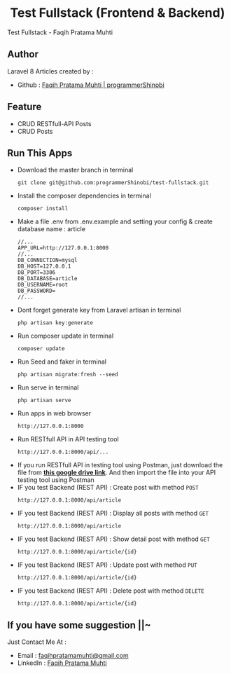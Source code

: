 <h1 align="center">Test Fullstack (Frontend & Backend)</h1>
<p>Test Fullstack - Faqih Pratama Muhti</p>

## Author
Laravel 8 Articles created by :

- Github : <a href="https://github.com/programmerShinobi"> Faqih Pratama Muhti | programmerShinobi </a>

## Feature 
- CRUD RESTfull-API Posts
- CRUD Posts

## Run This Apps
- Download the master branch in terminal
	``` 
    git clone git@github.com:programmerShinobi/test-fullstack.git
    ```
- Install the composer dependencies in terminal
	```
    composer install
    ```
- Make a file .env from .env.example and setting your config & create database name :  article
    ```
    //...
    APP_URL=http://127.0.0.1:8000
    //...
    DB_CONNECTION=mysql
    DB_HOST=127.0.0.1
    DB_PORT=3306
    DB_DATABASE=article
    DB_USERNAME=root
    DB_PASSWORD=
    //...
    ```
- Dont forget generate key from Laravel artisan in terminal
	```
    php artisan key:generate
    ```
- Run composer update in terminal
	```
    composer update
    ```
- Run Seed and faker in terminal
	```
    php artisan migrate:fresh --seed
    ```
- Run serve in terminal
    ```
    php artisan serve
    ```
- Run apps in web browser
	```
    http://127.0.0.1:8000
    ```
- Run RESTfull API in API testing tool
    ```
    http://127.0.0.1:8000/api/...
    ```
- If you run RESTfull API in testing tool using Postman, just download the file from <a href="https://drive.google.com/drive/folders/1Gfjv_3_Mh_y_-47TqjADihEx8vzuzyuI?usp=sharing">**this google drive link**</a>. And then import the file into your API testing tool using Postman
- IF you test Backend (REST API) : Create post with method ```POST```
    ```
    http://127.0.0.1:8000/api/article
    ```
- IF you test Backend (REST API) : Display all posts with method ```GET```
    ```
    http://127.0.0.1:8000/api/article
    ```
- IF you test Backend (REST API) : Show detail post with method ```GET```
    ```
    http://127.0.0.1:8000/api/article/{id}
    ```
- IF you test Backend (REST API) : Update post with method ```PUT```
    ```
    http://127.0.0.1:8000/api/article/{id}
    ```
- IF you test Backend (REST API) : Delete post with method ```DELETE```
    ```
    http://127.0.0.1:8000/api/article/{id}
    ```

## If you have some suggestion ||~
Just Contact Me At :
- Email     : <a href="mailto:faqihpratamamuhti@gmail.com">faqihpratamamuhti@gmail.com</a>
- LinkedIn  : <a href="https://www.linkedin.com/in/faqih-pratama-muhti-9a75a2130/">Faqih Pratama Muhti</a>
